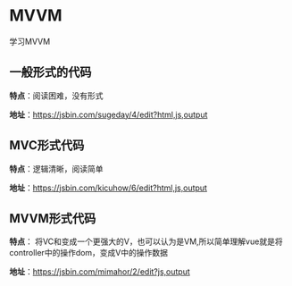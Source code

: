 # MVVM
学习MVVM

## 一般形式的代码

**特点**：阅读困难，没有形式

**地址**：<https://jsbin.com/sugeday/4/edit?html,js,output>



## MVC形式代码

**特点**：逻辑清晰，阅读简单

**地址**：<https://jsbin.com/kicuhow/6/edit?html,js,output>



## MVVM形式代码

**特点**： 将VC和变成一个更强大的V，也可以认为是VM,所以简单理解vue就是将controller中的操作dom，变成V中的操作数据

**地址**：<https://jsbin.com/mimahor/2/edit?js,output>
